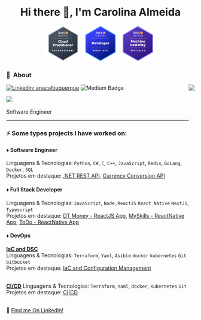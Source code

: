 <h1 align="center">Hi there 👋, I'm Carolina Almeida</h1>

<!--h4 align="center"> I am a Software Engineer from Brasil. ✨</h4-->

<p align="center">
 <img width ='96px' src='https://github.com/cgalmeida/sample.images/blob/main/AWS-Certified-Cloud-Practitioner_badge.634f8a21af2e0e956ed8905a72366146ba22b74c.png'>
 <img width ='96px' src='https://github.com/cgalmeida/sample.images/blob/main/AWS-Certified-Developer-Associate_badge.5c083fa855fe82c1cf2d0c8b883c265ec72a17c0.png'>
 <img width ='96px' src='https://github.com/cgalmeida/sample.images/blob/main/AWS-Certified-Machine-Learning-Specialty_badge.e5d66b56552bbf046f905bacaecef6dad0ae7180.png'>
</p>

<h3> 👋 &nbsp;About </h3>

<!--img align='right' src="https://github-readme-stats.vercel.app/api?username=cgalmeida&show_icons=true&title_color=783c00&text_color=af552e&icon_color=783c00&bg_color=f8efd4&cache_seconds=2300"-->

 <img align='right' height="180em" src="https://github-readme-stats.vercel.app/api?username=cgalmeida&theme=dracula&show_icons=true&cache_seconds=2300" />

[![Linkedin: anacalbuquerque](https://img.shields.io/badge/-anacalbuquerque-blue?style=flat-square&logo=Linkedin&logoColor=white&link=https://www.linkedin.com/in/anacalbuquerque/)](https://www.linkedin.com/in/anacalbuquerque/)
![Medium Badge](https://img.shields.io/badge/-Medium-333333?style=flat&logo=medium)

<!--img src="https://img.shields.io/static/v1?label=Overview&message=Carolina Almeida&color=f8efd4&style=for-the-badge&logo=GitHub"-->
<img src="https://img.shields.io/static/v1?label=Overview&message=Carolina Almeida&theme=dracula&style=for-the-badge&logo=GitHub">

<p>

Software Engineer<br/>

</p>
<hr>
<!--
<ul>
  <li>Software Engineer</li>
  <li>Master of Biomedical Engineering </li>
  <li>PhD Student</li>
</ul>  
-->

<!--h3>🖐Get in touch </h3>

[![Linkedin: anacalbuquerque](https://img.shields.io/badge/-anacalbuquerque-blue?style=flat-square&logo=Linkedin&logoColor=white&link=https://www.linkedin.com/in/anacalbuquerque/)](https://www.linkedin.com/in/anacalbuquerque/)
![Medium Badge](https://img.shields.io/badge/-Medium-333333?style=flat&logo=medium)
[![GitHub Carolina Almeida]( https://img.shields.io/github/followers/cgalmeida?label=follow&style=social)](https://github.com/cgalmeida)
<br>
<br-->
### ⚡ Some types projects I have worked on:

#### ♦ **Software Engineer** 
Linguagens & Tecnologias: `Python`, `C#`, `C`, `C++`, `JavaScript`, `Redis`, `GoLang`, `Docker`, `SQL`\
Projetos em destaque: [.NET REST API](https://github.com/cgalmeida/REST-API-using-.NET-Core-and-Docker), [Currency Conversion API](https://github.com/cgalmeida/challenge-bravo)
<br/>

#### ♦️ **Full Stack Developer**
Linguagens & Tecnologias: `JavaScript`, `Node`, `ReactJS` `React Native` `NextJS`, `Typescript` \
Projetos em destaque: [DT Money - ReactJS App](https://github.com/cgalmeida/DTMoney-ReactJS-App), [MySkills - ReactNative App](https://github.com/cgalmeida/myskills-app), [ToDo - ReactNative App](https://github.com/cgalmeida/todo-app-react-native)
<br/>

#### ♦️ **DevOps** 
[**IaC and DSC**](https://nubank.com.br/) \
Linguagens & Tecnologias: `Terraform`, `Yaml`, `Asible` `docker` `kubernetes` `Git` `bitbucket`\
Projetos em destaque: [IaC and Configuration Management](https://github.com/cgalmeida/DevOps.IaC.ConfigMgmt)
<br/>
<br/>

[**CI/CD**](https://nubank.com.br/) 
Linguagens & Tecnologias: `Terraform`, `Yaml`, `docker`, `kubernetes` `Git` \
Projetos em destaque: [CI|CD]()
<br/>
<br/>

:rocket: [Find me On LinkedIn!](https://www.linkedin.com/in/anacalbuquerque/) 

<!--
     **Aplicações e Dados**

       ![Python](https://img.shields.io/badge/Python-333333?style=flat&logo=python)
       ![ReactJS](https://img.shields.io/badge/React-20232A?style=for-the-badge&logo=react&logoColor=61DAFB)
       ![React Native](https://img.shields.io/badge/-React%20Native-333333?style=flat&logo=react)
       ![JavaScript](https://img.shields.io/badge/-JavaScript-333333?style=flat&logo=javascript)
       ![Typescript](https://img.shields.io/badge/-TypeScript-333333?style=flat&logo=typescript)
       ![HTML5](https://img.shields.io/badge/-HTML5-333333?style=flat&logo=HTML5)
       ![CSS](https://img.shields.io/badge/-CSS-333333?style=flat&logo=CSS3&logoColor=1572B6)
       ![Jest](https://img.shields.io/badge/-Jest-333333?style=flat&logo=jest)
       ![MySQL](https://img.shields.io/badge/-MySQL-333333?style=flat&logo=mysql) 


     **DevOps**

       ![Git](https://img.shields.io/badge/-Git-333333?style=flat&logo=git)
       ![GitHub](https://img.shields.io/badge/-GitHub-333333?style=flat&logo=github)
       ![Bitbucket](https://img.shields.io/badge/-Bitbucket-333333?style=flat&logo=bitbucket)
       ![Docker](https://img.shields.io/badge/-Docker-333333?style=flat&logo=docker)

     **Dev Tools**

       ![Visual Studio Code](https://img.shields.io/badge/-Visual%20Studio%20Code-333333?style=flat&logo=visual-studio-code&logoColor=007ACC)
       ![Eclipse](https://img.shields.io/badge/-Eclipse-333333?style=flat&logo=eclipse-ide&logoColor=2C2255)
       ![Figma](https://img.shields.io/badge/-Figma-333333?style=flat&logo=figma&logoColor=007ACC)
       ![Insomnia](https://img.shields.io/badge/-Insomnia-333333?style=flat&logo=insomnia)
       ![Postman](https://img.shields.io/badge/-Postman-333333?style=flat&logo=postman)

     <br/>

     ✔ **[MySkills - ReactNative App](https://github.com/cgalmeida/myskills-app)** <img width='18px' src='https://raw.githubusercontent.com/rahulbanerjee26/githubAboutMeGenerator/main/icons/reactjs.svg'> <br>
     ✔ **[DT Money - ReactJS App](https://github.com/cgalmeida/DTMoney-ReactJS-App)** <img width='18px' src='https://raw.githubusercontent.com/rahulbanerjee26/githubAboutMeGenerator/main/icons/reactjs.svg'> <br>
     ✔ **[ToDo - ReactNative App](https://github.com/cgalmeida/todo-app-react-native)** <img width='18px' src='https://raw.githubusercontent.com/rahulbanerjee26/githubAboutMeGenerator/main/icons/reactjs.svg'> <br>
     ✔ **[.NET REST API](https://github.com/cgalmeida/REST-API-using-.NET-Core-and-Docker)** <img width='18px' src='https://raw.githubusercontent.com/rahulbanerjee26/githubAboutMeGenerator/main/icons/dotnet.svg'> <img width='18px' src='https://raw.githubusercontent.com/rahulbanerjee26/githubAboutMeGenerator/main/icons/csharp.svg'> <img width='18px' src='https://raw.githubusercontent.com/rahulbanerjee26/githubAboutMeGenerator/main/icons/docker.svg'><br>
     ✔ **[Currency Conversion API](https://github.com/cgalmeida/challenge-bravo)** <img width='18px' src='https://raw.githubusercontent.com/rahulbanerjee26/githubAboutMeGenerator/main/icons/nodejs.svg'> <img width='18px' src='https://www.vectorlogo.zone/logos/postgresql/postgresql-icon.svg'> <img width='18px' src='https://raw.githubusercontent.com/rahulbanerjee26/githubAboutMeGenerator/main/icons/docker.svg'> <img width='18px' src='https://www.vectorlogo.zone/logos/redis/redis-icon.svg'><br>
     <!--✔ **[Jobream - List-of-Learning-Resources](https://github.com/Jobream/List-of-Learning-Resources)** <br>
     ✔ **[EddieHubCommunity - awesome-github-profiles](https://github.com/EddieHubCommunity/awesome-github-profiles)** <br> 

-->


<!--a href="https://github.com/cgalmeida">
  <img height="180em" src="https://github-readme-stats.vercel.app/api?username=cgalmeida&theme=dracula&show_icons=true" />
</a-->

<br/>
